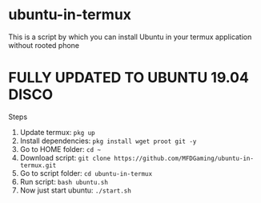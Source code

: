# ubuntu-in-termux
This is a script by which you can install Ubuntu in your termux application without rooted phone

# FULLY UPDATED TO UBUNTU 19.04 DISCO

Steps
1. Update termux: `pkg up`
2. Install dependencies: `pkg install wget proot git -y`
3. Go to HOME folder: `cd ~`
4. Download script: `git clone https://github.com/MFDGaming/ubuntu-in-termux.git`
5. Go to script folder: `cd ubuntu-in-termux`
6. Run script: `bash ubuntu.sh`
7. Now just start ubuntu: `./start.sh`
